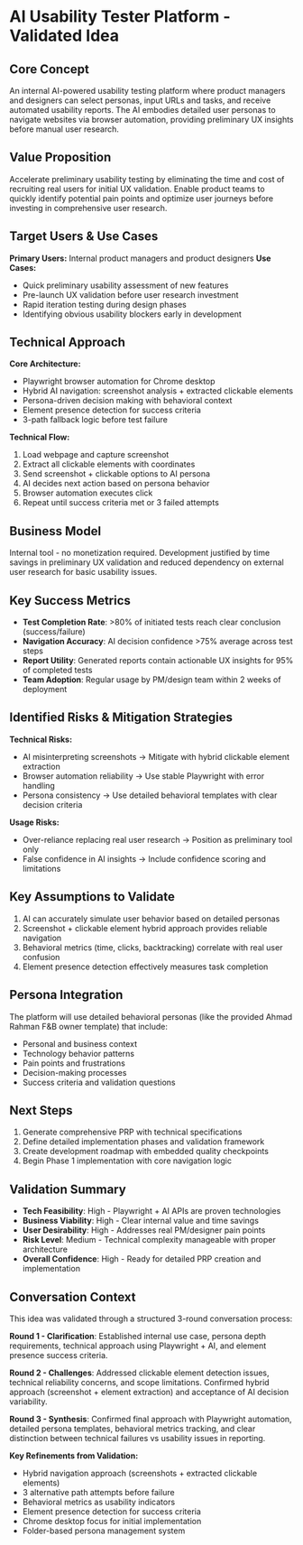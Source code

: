 # AI Usability Tester Platform - Validated Idea

## Core Concept
An internal AI-powered usability testing platform where product managers and designers can select personas, input URLs and tasks, and receive automated usability reports. The AI embodies detailed user personas to navigate websites via browser automation, providing preliminary UX insights before manual user research.

## Value Proposition  
Accelerate preliminary usability testing by eliminating the time and cost of recruiting real users for initial UX validation. Enable product teams to quickly identify potential pain points and optimize user journeys before investing in comprehensive user research.

## Target Users & Use Cases
**Primary Users:** Internal product managers and product designers
**Use Cases:**
- Quick preliminary usability assessment of new features
- Pre-launch UX validation before user research investment
- Rapid iteration testing during design phases
- Identifying obvious usability blockers early in development

## Technical Approach
**Core Architecture:**
- Playwright browser automation for Chrome desktop
- Hybrid AI navigation: screenshot analysis + extracted clickable elements
- Persona-driven decision making with behavioral context
- Element presence detection for success criteria
- 3-path fallback logic before test failure

**Technical Flow:**
1. Load webpage and capture screenshot
2. Extract all clickable elements with coordinates
3. Send screenshot + clickable options to AI persona
4. AI decides next action based on persona behavior
5. Browser automation executes click
6. Repeat until success criteria met or 3 failed attempts

## Business Model
Internal tool - no monetization required. Development justified by time savings in preliminary UX validation and reduced dependency on external user research for basic usability issues.

## Key Success Metrics
- **Test Completion Rate**: >80% of initiated tests reach clear conclusion (success/failure)
- **Navigation Accuracy**: AI decision confidence >75% average across test steps  
- **Report Utility**: Generated reports contain actionable UX insights for 95% of completed tests
- **Team Adoption**: Regular usage by PM/design team within 2 weeks of deployment

## Identified Risks & Mitigation Strategies
**Technical Risks:**
- AI misinterpreting screenshots → Mitigate with hybrid clickable element extraction
- Browser automation reliability → Use stable Playwright with error handling
- Persona consistency → Use detailed behavioral templates with clear decision criteria

**Usage Risks:**
- Over-reliance replacing real user research → Position as preliminary tool only
- False confidence in AI insights → Include confidence scoring and limitations

## Key Assumptions to Validate
1. AI can accurately simulate user behavior based on detailed personas
2. Screenshot + clickable element hybrid approach provides reliable navigation
3. Behavioral metrics (time, clicks, backtracking) correlate with real user confusion
4. Element presence detection effectively measures task completion

## Persona Integration
The platform will use detailed behavioral personas (like the provided Ahmad Rahman F&B owner template) that include:
- Personal and business context
- Technology behavior patterns
- Pain points and frustrations
- Decision-making processes
- Success criteria and validation questions

## Next Steps
1. Generate comprehensive PRP with technical specifications
2. Define detailed implementation phases and validation framework
3. Create development roadmap with embedded quality checkpoints
4. Begin Phase 1 implementation with core navigation logic

## Validation Summary
- **Tech Feasibility**: High - Playwright + AI APIs are proven technologies
- **Business Viability**: High - Clear internal value and time savings
- **User Desirability**: High - Addresses real PM/designer pain points
- **Risk Level**: Medium - Technical complexity manageable with proper architecture
- **Overall Confidence**: High - Ready for detailed PRP creation and implementation

## Conversation Context
This idea was validated through a structured 3-round conversation process:

**Round 1 - Clarification**: Established internal use case, persona depth requirements, technical approach using Playwright + AI, and element presence success criteria.

**Round 2 - Challenges**: Addressed clickable element detection issues, technical reliability concerns, and scope limitations. Confirmed hybrid approach (screenshot + element extraction) and acceptance of AI decision variability.

**Round 3 - Synthesis**: Confirmed final approach with Playwright automation, detailed persona templates, behavioral metrics tracking, and clear distinction between technical failures vs usability issues in reporting.

**Key Refinements from Validation:**
- Hybrid navigation approach (screenshots + extracted clickable elements) 
- 3 alternative path attempts before failure
- Behavioral metrics as usability indicators
- Element presence detection for success criteria
- Chrome desktop focus for initial implementation
- Folder-based persona management system